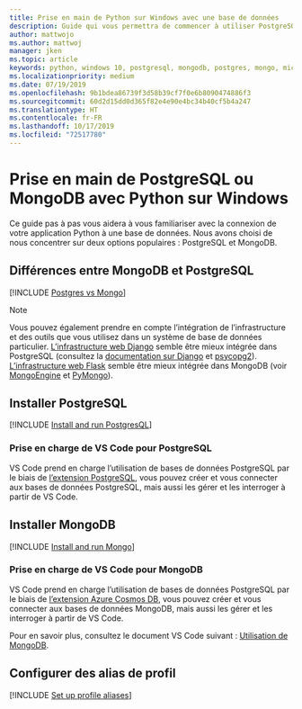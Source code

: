 ```yaml
---
title: Prise en main de Python sur Windows avec une base de données
description: Guide qui vous permettra de commencer à utiliser PostgreSQL ou MongoDB avec Python sur Windows.
author: mattwojo
ms.author: mattwoj
manager: jken
ms.topic: article
keywords: python, windows 10, postgresql, mongodb, postgres, mongo, microsoft, python sur windows, installer postgresql sur windows, installer mongodb sur windows, utilisation de postgresql avec python, utilisation de mongodb avec python, postgresql sur WSL, mongodb sur WSL
ms.localizationpriority: medium
ms.date: 07/19/2019
ms.openlocfilehash: 9b1bdea86739f3d58b39cf7f0e6b8090474886f3
ms.sourcegitcommit: 60d2d15dd0d365f82e4e90e4bc34b40cf5b4a247
ms.translationtype: HT
ms.contentlocale: fr-FR
ms.lasthandoff: 10/17/2019
ms.locfileid: "72517780"
---
```

# <a name="get-started-using-postgresql-or-mongodb-with-python-on-windows"></a>Prise en main de PostgreSQL ou MongoDB avec Python sur Windows

Ce guide pas à pas vous aidera à vous familiariser avec la connexion de votre application Python à une base de données. Nous avons choisi de nous concentrer sur deux options populaires : PostgreSQL et MongoDB.

## <a name="differences-between-mongodb-and-postgresql"></a>Différences entre MongoDB et PostgreSQL

[!INCLUDE [Postgres vs Mongo](../includes/postgres-v-mongo.md)]

> [!NOTE]
> Vous pouvez également prendre en compte l’intégration de l’infrastructure et des outils que vous utilisez dans un système de base de données particulier. [L’infrastructure web Django](./web-frameworks.md#hello-world-tutorial-for-django) semble être mieux intégrée dans PostgreSQL (consultez la [documentation sur Django](https://docs.djangoproject.com/en/2.2/ref/contrib/postgres/) et [psycopg2](https://github.com/psycopg/psycopg2)). [L’infrastructure web Flask](./web-frameworks.md#hello-world-tutorial-for-flask) semble être mieux intégrée dans MongoDB (voir [MongoEngine](https://github.com/MongoEngine/flask-mongoengine) et [PyMongo](https://github.com/dcrosta/flask-pymongo)).

## <a name="install-postgresql"></a>Installer PostgreSQL

[!INCLUDE [Install and run PostgresQL](../includes/install-and-run-postgres.md)]

### <a name="vs-code-support-for-postgresql"></a>Prise en charge de VS Code pour PostgreSQL

VS Code prend en charge l’utilisation de bases de données PostgreSQL par le biais de [l’extension PostgreSQL](https://marketplace.visualstudio.com/items?itemName=ms-ossdata.vscode-postgresql), vous pouvez créer et vous connecter aux bases de données PostgreSQL, mais aussi les gérer et les interroger à partir de VS Code.

## <a name="install-mongodb"></a>Installer MongoDB

[!INCLUDE [Install and run Mongo](../includes/install-and-run-mongo.md)]

### <a name="vs-code-support-for-mongodb"></a>Prise en charge de VS Code pour MongoDB

VS Code prend en charge l’utilisation de bases de données PostgreSQL par le biais de [l’extension Azure Cosmos DB](https://marketplace.visualstudio.com/items?itemName=ms-azuretools.vscode-cosmosdb), vous pouvez créer et vous connecter aux bases de données MongoDB, mais aussi les gérer et les interroger à partir de VS Code.

Pour en savoir plus, consultez le document VS Code suivant : [Utilisation de MongoDB](https://code.visualstudio.com/docs/azure/mongodb).

## <a name="set-up-profile-aliases"></a>Configurer des alias de profil

[!INCLUDE [Set up profile aliases](../includes/profile-aliases.md)]
